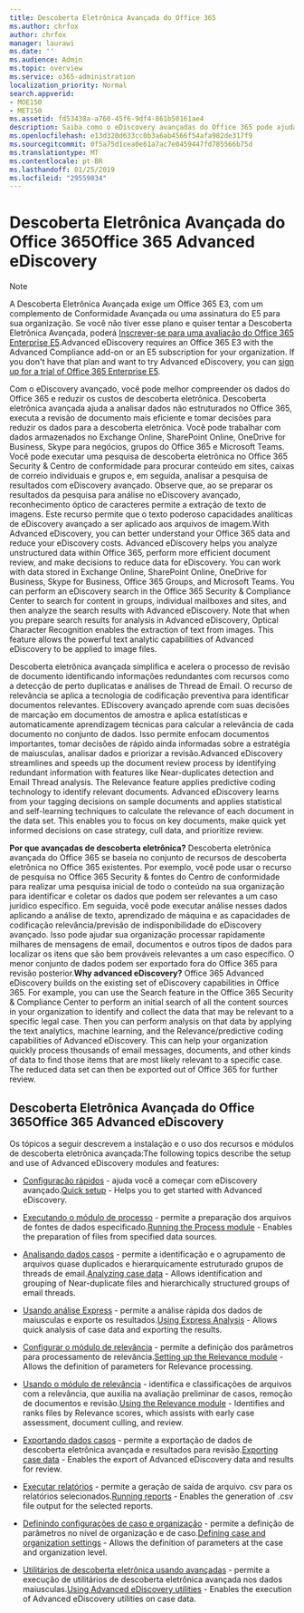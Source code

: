 ```yaml
---
title: Descoberta Eletrônica Avançada do Office 365
ms.author: chrfox
author: chrfox
manager: laurawi
ms.date: ''
ms.audience: Admin
ms.topic: overview
ms.service: o365-administration
localization_priority: Normal
search.appverid:
- MOE150
- MET150
ms.assetid: fd53438a-a760-45f6-9df4-861b50161ae4
description: Saiba como o eDiscovery avançadas do Office 365 pode ajudá-lo a analisar dados no Office 365, simplificar as revisões do documento e tomar decisões para eDiscovery eficiente.
ms.openlocfilehash: e13d320d633cc0b3a6ab4566f54afa982de317f9
ms.sourcegitcommit: 0f5a75d1cea0e61a7ac7e0459447fd785566b75d
ms.translationtype: MT
ms.contentlocale: pt-BR
ms.lasthandoff: 01/25/2019
ms.locfileid: "29559034"
---
```

# <a name="office-365-advanced-ediscovery"></a><span data-ttu-id="f3bba-103">Descoberta Eletrônica Avançada do Office 365</span><span class="sxs-lookup"><span data-stu-id="f3bba-103">Office 365 Advanced eDiscovery</span></span>

> [!NOTE]
> <span data-ttu-id="f3bba-p101">A Descoberta Eletrônica Avançada exige um Office 365 E3, com um complemento de Conformidade Avançada ou uma assinatura do E5 para sua organização. Se você não tiver esse plano e quiser tentar a Descoberta Eletrônica Avançada, poderá [Inscrever-se para uma avaliação do Office 365 Enterprise E5](https://go.microsoft.com/fwlink/p/?LinkID=698279).</span><span class="sxs-lookup"><span data-stu-id="f3bba-p101">Advanced eDiscovery requires an Office 365 E3 with the Advanced Compliance add-on or an E5 subscription for your organization. If you don't have that plan and want to try Advanced eDiscovery, you can [sign up for a trial of Office 365 Enterprise E5](https://go.microsoft.com/fwlink/p/?LinkID=698279).</span></span> 
  
<span data-ttu-id="f3bba-p102">Com o eDiscovery avançado, você pode melhor compreender os dados do Office 365 e reduzir os custos de descoberta eletrônica. Descoberta eletrônica avançada ajuda a analisar dados não estruturados no Office 365, executa a revisão de documento mais eficiente e tomar decisões para reduzir os dados para a descoberta eletrônica. Você pode trabalhar com dados armazenados no Exchange Online, SharePoint Online, OneDrive for Business, Skype para negócios, grupos do Office 365 e Microsoft Teams. Você pode executar uma pesquisa de descoberta eletrônica no Office 365 Security &amp; Centro de conformidade para procurar conteúdo em sites, caixas de correio individuais e grupos e, em seguida, analisar a pesquisa de resultados com eDiscovery avançado. Observe que, ao se preparar os resultados da pesquisa para análise no eDiscovery avançado, reconhecimento óptico de caracteres permite a extração de texto de imagens. Este recurso permite que o texto poderoso capacidades analíticas de eDiscovery avançado a ser aplicado aos arquivos de imagem.</span><span class="sxs-lookup"><span data-stu-id="f3bba-p102">With Advanced eDiscovery, you can better understand your Office 365 data and reduce your eDiscovery costs. Advanced eDiscovery helps you analyze unstructured data within Office 365, perform more efficient document review, and make decisions to reduce data for eDiscovery. You can work with data stored in Exchange Online, SharePoint Online, OneDrive for Business, Skype for Business, Office 365 Groups, and Microsoft Teams. You can perform an eDiscovery search in the Office 365 Security &amp; Compliance Center to search for content in groups, individual mailboxes and sites, and then analyze the search results with Advanced eDiscovery. Note that when you prepare search results for analysis in Advanced eDiscovery, Optical Character Recognition enables the extraction of text from images. This feature allows the powerful text analytic capabilities of Advanced eDiscovery to be applied to image files.</span></span>
  
<span data-ttu-id="f3bba-p103">Descoberta eletrônica avançada simplifica e acelera o processo de revisão de documento identificando informações redundantes com recursos como a detecção de perto duplicatas e análises de Thread de Email. O recurso de relevância se aplica a tecnologia de codificação preventiva para identificar documentos relevantes. EDiscovery avançado aprende com suas decisões de marcação em documentos de amostra e aplica estatísticas e automaticamente aprendizagem técnicas para calcular a relevância de cada documento no conjunto de dados. Isso permite enfocam documentos importantes, tomar decisões de rápido ainda informadas sobre a estratégia de maiusculas, analisar dados e priorizar a revisão.</span><span class="sxs-lookup"><span data-stu-id="f3bba-p103">Advanced eDiscovery streamlines and speeds up the document review process by identifying redundant information with features like Near-duplicates detection and Email Thread analysis. The Relevance feature applies predictive coding technology to identify relevant documents. Advanced eDiscovery learns from your tagging decisions on sample documents and applies statistical and self-learning techniques to calculate the relevance of each document in the data set. This enables you to focus on key documents, make quick yet informed decisions on case strategy, cull data, and prioritize review.</span></span>
  
 <span data-ttu-id="f3bba-p104">**Por que avançadas de descoberta eletrônica?** Descoberta eletrônica avançada do Office 365 se baseia no conjunto de recursos de descoberta eletrônica no Office 365 existentes. Por exemplo, você pode usar o recurso de pesquisa no Office 365 Security &amp; fontes do Centro de conformidade para realizar uma pesquisa inicial de todo o conteúdo na sua organização para identificar e coletar os dados que podem ser relevantes a um caso jurídico específico. Em seguida, você pode executar análise nesses dados aplicando a análise de texto, aprendizado de máquina e as capacidades de codificação relevância/previsão de indisponibilidade do eDiscovery avançado. Isso pode ajudar sua organização processar rapidamente milhares de mensagens de email, documentos e outros tipos de dados para localizar os itens que são bem prováveis relevantes a um caso específico. O menor conjunto de dados podem ser exportado fora do Office 365 para revisão posterior.</span><span class="sxs-lookup"><span data-stu-id="f3bba-p104">**Why advanced eDiscovery?** Office 365 Advanced eDiscovery builds on the existing set of eDiscovery capabilities in Office 365. For example, you can use the Search feature in the Office 365 Security &amp; Compliance Center to perform an initial search of all the content sources in your organization to identify and collect the data that may be relevant to a specific legal case. Then you can perform analysis on that data by applying the text analytics, machine learning, and the Relevance/predictive coding capabilities of Advanced eDiscovery. This can help your organization quickly process thousands of email messages, documents, and other kinds of data to find those items that are most likely relevant to a specific case. The reduced data set can then be exported out of Office 365 for further review.</span></span> 
  
## <a name="office-365-advanced-ediscovery"></a><span data-ttu-id="f3bba-122">Descoberta Eletrônica Avançada do Office 365</span><span class="sxs-lookup"><span data-stu-id="f3bba-122">Office 365 Advanced eDiscovery</span></span>

<span data-ttu-id="f3bba-123">Os tópicos a seguir descrevem a instalação e o uso dos recursos e módulos de descoberta eletrônica avançada:</span><span class="sxs-lookup"><span data-stu-id="f3bba-123">The following topics describe the setup and use of Advanced eDiscovery modules and features:</span></span>
  
- <span data-ttu-id="f3bba-124">[Configuração rápidos](quick-setup-for-advanced-ediscovery.md) - ajuda você a começar com eDiscovery avançado.</span><span class="sxs-lookup"><span data-stu-id="f3bba-124">[Quick setup](quick-setup-for-advanced-ediscovery.md) - Helps you to get started with Advanced eDiscovery.</span></span> 
    
- <span data-ttu-id="f3bba-125">[Executando o módulo de processo](run-the-process-module-in-advanced-ediscovery.md) - permite a preparação dos arquivos de fontes de dados especificado.</span><span class="sxs-lookup"><span data-stu-id="f3bba-125">[Running the Process module](run-the-process-module-in-advanced-ediscovery.md) - Enables the preparation of files from specified data sources.</span></span> 
    
- <span data-ttu-id="f3bba-126">[Analisando dados casos](analyze-case-data-with-advanced-ediscovery.md) - permite a identificação e o agrupamento de arquivos quase duplicados e hierarquicamente estruturado grupos de threads de email.</span><span class="sxs-lookup"><span data-stu-id="f3bba-126">[Analyzing case data](analyze-case-data-with-advanced-ediscovery.md) - Allows identification and grouping of Near-duplicate files and hierarchically structured groups of email threads.</span></span> 

- <span data-ttu-id="f3bba-127">[Usando análise Express](use-express-analysis-in-advanced-ediscovery.md) - permite a análise rápida dos dados de maiusculas e exporte os resultados.</span><span class="sxs-lookup"><span data-stu-id="f3bba-127">[Using Express Analysis](use-express-analysis-in-advanced-ediscovery.md) - Allows quick analysis of case data and exporting the results.</span></span> 
    
- <span data-ttu-id="f3bba-128">[Configurar o módulo de relevância](manage-relevance-setup-in-advanced-ediscovery.md) - permite a definição dos parâmetros para processamento de relevância.</span><span class="sxs-lookup"><span data-stu-id="f3bba-128">[Setting up the Relevance module](manage-relevance-setup-in-advanced-ediscovery.md) - Allows the definition of parameters for Relevance processing.</span></span> 
    
- <span data-ttu-id="f3bba-129">[Usando o módulo de relevância](use-relevance-in-advanced-ediscovery.md) - identifica e classificações de arquivos com a relevância, que auxilia na avaliação preliminar de casos, remoção de documentos e revisão.</span><span class="sxs-lookup"><span data-stu-id="f3bba-129">[Using the Relevance module](use-relevance-in-advanced-ediscovery.md) - Identifies and ranks files by Relevance scores, which assists with early case assessment, document culling, and review.</span></span> 
    
- <span data-ttu-id="f3bba-130">[Exportando dados casos](export-case-data-in-advanced-ediscovery.md) - permite a exportação de dados de descoberta eletrônica avançada e resultados para revisão.</span><span class="sxs-lookup"><span data-stu-id="f3bba-130">[Exporting case data](export-case-data-in-advanced-ediscovery.md) - Enables the export of Advanced eDiscovery data and results for review.</span></span> 
    
- <span data-ttu-id="f3bba-131">[Executar relatórios](run-reports-in-advanced-ediscovery.md) - permite a geração de saída de arquivo. csv para os relatórios selecionados.</span><span class="sxs-lookup"><span data-stu-id="f3bba-131">[Running reports](run-reports-in-advanced-ediscovery.md) - Enables the generation of .csv file output for the selected reports.</span></span> 
    
- <span data-ttu-id="f3bba-132">[Definindo configurações de caso e organização](define-case-and-tenant-settings-in-advanced-ediscovery.md) - permite a definição de parâmetros no nível de organização e de caso.</span><span class="sxs-lookup"><span data-stu-id="f3bba-132">[Defining case and organization settings](define-case-and-tenant-settings-in-advanced-ediscovery.md) - Allows the definition of parameters at the case and organization level.</span></span> 
    
- <span data-ttu-id="f3bba-133">[Utilitários de descoberta eletrônica usando avançadas](use-advanced-ediscovery-utilities.md) - permite a execução de utilitários de descoberta eletrônica avançada nos dados maiusculas.</span><span class="sxs-lookup"><span data-stu-id="f3bba-133">[Using Advanced eDiscovery utilities](use-advanced-ediscovery-utilities.md) - Enables the execution of  Advanced eDiscovery utilities on case data.</span></span> 

